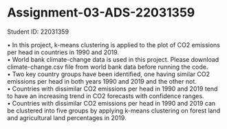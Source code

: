 # Assignment-03-ADS-22031359
Student ID: 22031359

• In this project,  k-means clustering is applied to the plot of CO2 emissions per head in countries in 1990 and 2019. <br /> 
• World bank climate-change data is used in this project. Please download climate-change.csv file from world bank data before running the code.<br /> 
• Two key country groups have been identified, one having similar CO2 emissions per head in both years 1990 and 2019 and the other not.<br /> 
• Countries with dissimilar CO2 emissions per head in 1990 and 2019 tend to have an increasing trend in CO2 forecasts with confidence ranges.<br /> 
• Countries with dissimilar CO2 emissions per head in 1990 and 2019 can be clustered into five groups by applying k-means clustering on forest land and agricultural land percentages in 2019.
